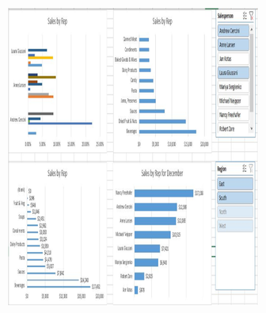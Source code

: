 <p align="center">
  <img width="700" height="600" src="https://github.com/ankur715/business_analytics/blob/master/sales_rep2/Capture.JPG"> 
</p>
